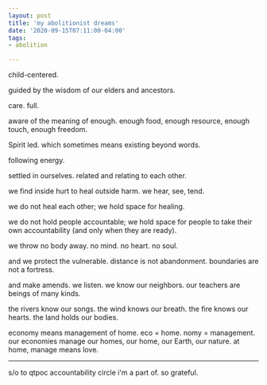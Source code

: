 ```yaml
---
layout: post
title: 'my abolitionist dreams'
date: '2020-09-15T07:11:00-04:00'
tags:
- abolition

--- 
```


child-centered. 

guided by the wisdom of our elders and ancestors.

care. full. 

aware of the meaning of enough. enough food, enough resource, enough touch, enough freedom. 

Spirit led. which sometimes means existing beyond words. 

following energy. 

settled in ourselves. related and relating to each other. 

we find inside hurt to heal outside harm. we hear, see, tend.

we do not heal each other; we hold space for healing. 

we do not hold people accountable; we hold space for people to take their own accountability (and only when they are ready). 

we throw no body away. no mind. no heart. no soul. 

and we protect the vulnerable. distance is not abandonment. boundaries are not a fortress. 

and make amends. we listen. we know our neighbors. our teachers are beings of many kinds. 

the rivers know our songs. the wind knows our breath. the fire knows our hearts. the land holds our bodies. 

economy means management of home. eco = home. nomy = management. our economies manage our homes, our home, our Earth, our nature. at home, manage means love.

---

s/o to qtpoc accountability circle i'm a part of. so grateful. 